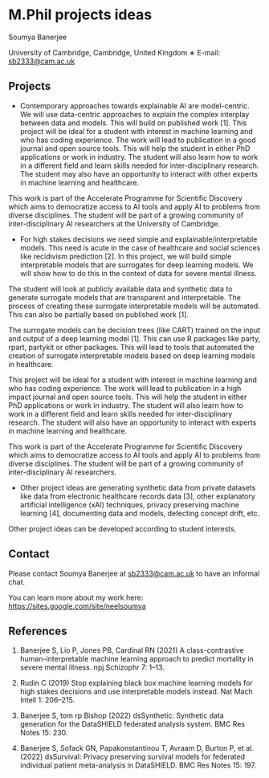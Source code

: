 
 
# M.Phil projects ideas 

Soumya Banerjee 

University of Cambridge, Cambridge, United Kingdom 
∗ E-mail: sb2333@cam.ac.uk 

## Projects 

* Contemporary approaches towards explainable AI are model-centric. We will use data-centric approaches to explain the complex interplay between data and models. This will build on published work [1]. This project will be ideal for a student with interest in machine learning and who has coding experience. The work will lead to publication in a good journal and open source tools. This will help the student in either PhD applications or work in industry. The student will also learn how to work in a different field and learn skills needed for inter-disciplinary research. The student may also have an opportunity to interact with other experts in machine learning and healthcare. 

This work is part of the Accelerate Programme for Scientific Discovery which aims to democratize access to AI tools and apply AI to problems from diverse disciplines. The student will be part of a growing community of inter-disciplinary AI researchers at the University of Cambridge. 

* For high stakes decisions we need simple and explainable/interpretable models. This need is acute in the case of healthcare and social sciences like recidivism prediction [2]. In this project, we will build simple interpretable models that are surrogates for deep learning models. We will show how to do this in the context of data for severe mental illness. 

The student will look at publicly available data and synthetic data to generate surrogate models that are transparent and interpretable. The process of creating these surrogate interpretable models will be automated. This can also be partially based on published work [1]. 

The surrogate models can be decision trees (like CART) trained on the input and output of a deep learning model [1]. This can use R packages like party, rpart, partykit or other packages. 
This will lead to tools that automated the creation of surrogate interpretable models based on deep learning models in healthcare. 

This project will be ideal for a student with interest in machine learning and who has coding
experience. The work will lead to publication in a high impact journal and open source tools. This will help the student in either PhD applications or work in industry. The student will also learn how to work in a different field and learn skills needed for inter-disciplinary research. The student will also have an opportunity to interact with experts in machine learning and healthcare. 

This work is part of the Accelerate Programme for Scientific Discovery which aims to democratize access to AI tools and apply AI to problems from diverse disciplines. The student will be part of a growing community of inter-disciplinary AI researchers. 

* Other project ideas are generating synthetic data from private datasets like data from electronic healthcare records data [3], other explanatory artificial intelligence (xAI) techniques, privacy preserving machine learning [4], documenting data and models, detecting concept drift, etc. 

Other project ideas can be developed according to student interests. 

## Contact

Please contact Soumya Banerjee at sb2333@cam.ac.uk to have an informal chat. 

You can learn more about my work here: 
https://sites.google.com/site/neelsoumya 


## References 

1. Banerjee S, Lio P, Jones PB, Cardinal RN (2021) A class-contrastive human-interpretable machine learning approach to predict mortality in severe mental illness. npj Schizophr 7: 1–13. 

2. Rudin C (2019) Stop explaining black box machine learning models for high stakes decisions and use interpretable models instead. Nat Mach Intell 1: 206–215. 

3. Banerjee S, tom rp Bishop (2022) dsSynthetic: Synthetic data generation for the DataSHIELD federated analysis system. BMC Res Notes 15: 230. 

4. Banerjee S, Sofack GN, Papakonstantinou T, Avraam D, Burton P, et al. (2022) dsSurvival: Privacy preserving survival models for federated individual patient meta-analysis in DataSHIELD. BMC Res Notes 15: 197.
